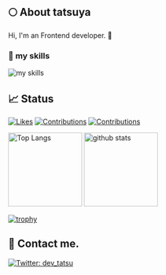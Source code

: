 ## 🌕 About tatsuya
Hi, I'm an Frontend developer. 🤝

### 🌱 my skills
<img alt="my skills" src="https://skillicons.dev/icons?theme=light&perline=8&i=ts,js,html,css,jquery,react,nextjs,nuxtjs,vue,sass,tailwind,aws,git,github,figma,rust,opencv,raspberrypi" />


## 📈 Status
[![Likes](https://badgen.org/img/zenn/devtatsu/likes?style=plastic)](https://zenn.dev/devtatsu)
[![Contributions](https://badgen.org/img/qiita/bsj-t-endo/contributions?style=plastic)](https://qiita.com/bsj-t-endo)
[![Contributions](https://badgen.org/img/qiita/dev_tatsu/contributions?style=plastic)](https://qiita.com/dev_tatsu)

<p align="left"> 
  <img alt="Top Langs" height="150px" src="https://github-readme-stats.vercel.app/api/top-langs/?username=kmno4hno3&layout=compact&show_icons=true" />
  <img alt="github stats" height="150px" src="https://github-readme-stats.vercel.app/api?username=kmno4hno3" />
</p>

[![trophy](https://github-profile-trophy.vercel.app/?username=tsuki-lab&margin-w=5)](https://github.com/kmno4hno3/)

## 📨 Contact me.

[![Twitter: dev_tatsu](https://img.shields.io/twitter/follow/dev_tatsu?style=social)](https://x.com/dev_tatsu)
